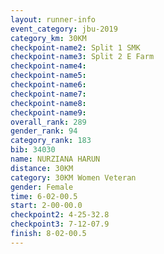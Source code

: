 ```yaml
---
layout: runner-info 
event_category: jbu-2019 
category_km: 30KM 
checkpoint-name2: Split 1 SMK 
checkpoint-name3: Split 2 E Farm 
checkpoint-name4: 
checkpoint-name5: 
checkpoint-name6: 
checkpoint-name7: 
checkpoint-name8: 
checkpoint-name9: 
overall_rank: 289
gender_rank: 94
category_rank: 183
bib: 34030
name: NURZIANA HARUN
distance: 30KM
category: 30KM Women Veteran
gender: Female
time: 6-02-00.5
start: 2-00-00.0
checkpoint2: 4-25-32.8
checkpoint3: 7-12-07.9
finish: 8-02-00.5
---
```


